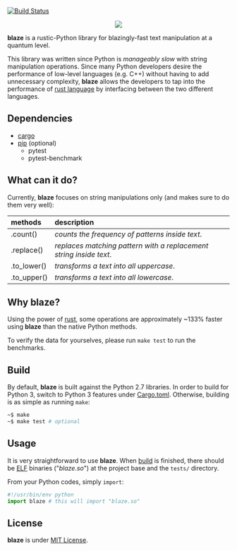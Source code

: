 [![Build Status](https://travis-ci.org/initbar/blaze.svg?branch=master)](https://travis-ci.org/initbar/blaze)
<p align="center">
  <img src="https://raw.githubusercontent.com/initbar/blaze/docs/logo.png">
</p>

**blaze** is a rustic-Python library for blazingly-fast text manipulation at a quantum level.

This library was written since Python is *manageably slow* with string manipulation operations. Since many Python developers desire the performance of low-level languages (e.g. C++) without having to add unnecessary complexity, **blaze** allows the developers to tap into the performance of [rust language](https://www.rust-lang.org) by interfacing between the two different languages.

## Dependencies

- [cargo](https://github.com/rust-lang/cargo)
- [pip](https://github.com/pypa/pip) (optional)
  - pytest
  - pytest-benchmark

## What can it do?

Currently, **blaze** focuses on string manipulations only (and makes sure to do them very well):

| methods     | description |
| :---------- |:------------|
| .count()    | *counts the frequency of patterns inside text*. |
| .replace()  | *replaces matching pattern with a replacement string inside text*. |
| .to_lower() | *transforms a text into all uppercase*. |
| .to_upper() | *transforms a text into all lowercase*. |

## Why **blaze**?

Using the power of [rust](https://www.rust-lang.org), some operations are approximately ~133% faster using **blaze** than the native Python methods.

To verify the data for yourselves, please run `make test` to run the benchmarks.

## Build

By default, **blaze** is built against the Python 2.7 libraries. In order to build for Python 3, switch to Python 3 features under [Cargo.toml](https://github.com/initbar/blaze/blob/master/src/Cargo.toml). Otherwise, building is as simple as running `make`:

```bash
~$ make
~$ make test # optional
```

## Usage

It is very straightforward to use **blaze**. When [build](#build) is finished, there should be [ELF](https://en.wikipedia.org/wiki/Executable_and_Linkable_Format) binaries ("*blaze.so*") at the project base and the `tests/` directory.

From your Python codes, simply `import`:

```python
#!/usr/bin/env python
import blaze # this will import "blaze.so"
```

## License

**blaze** is under [MIT License](./LICENSE.md).
